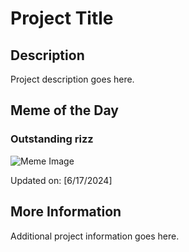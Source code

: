 # Project Title

## Description

Project description goes here.

## Meme of the Day

### Outstanding rizz
![Meme Image](https://i.redd.it/2ottsl2lvn6d1.png)

Updated on: [6/17/2024]

## More Information

Additional project information goes here.